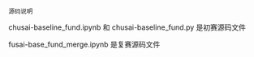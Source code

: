 `源码说明`

chusai-baseline_fund.ipynb 和  chusai-baseline_fund.py   是初赛源码文件

fusai-base_fund_merge.ipynb 是复赛源码文件
